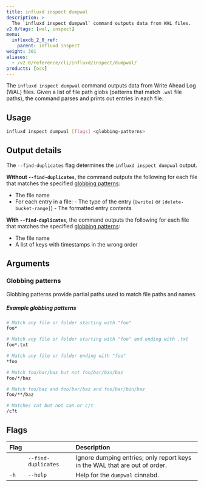 ```yaml
---
title: influxd inspect dumpwal
description: >
  The `influxd inspect dumpwal` command outputs data from WAL files.
v2.0/tags: [wal, inspect]
menu:
  influxdb_2_0_ref:
    parent: influxd inspect
weight: 301
aliases:
  - /v2.0/reference/cli/influxd/inspect/dumpwal/
products: [oss]
---
```


The `influxd inspect dumpwal` command outputs data from Write Ahead Log (WAL) files.
Given a list of file path globs (patterns that match `.wal` file paths),
the command parses and prints out entries in each file.

## Usage
```sh
influxd inspect dumpwal [flags] <globbing-patterns>
```

## Output details
The `--find-duplicates` flag determines the `influxd inspect dumpwal` output.

**Without `--find-duplicates`**, the command outputs the following for each file
that matches the specified [globbing patterns](#globbing-patterns):

- The file name
- For each entry in a file:
	  - The type of the entry (`[write]` or `[delete-bucket-range]`)
	  - The formatted entry contents

**With `--find-duplicates`**, the command outputs the following for each file
that matches the specified [globbing patterns](#globbing-patterns):

- The file name
- A list of keys with timestamps in the wrong order

## Arguments

### Globbing patterns
Globbing patterns provide partial paths used to match file paths and names.

##### Example globbing patterns
```sh
# Match any file or folder starting with "foo"
foo*

# Match any file or folder starting with "foo" and ending with .txt
foo*.txt

# Match any file or folder ending with "foo"
*foo

# Match foo/bar/baz but not foo/bar/bin/baz
foo/*/baz

# Match foo/baz and foo/bar/baz and foo/bar/bin/baz
foo/**/baz

# Matches cat but not can or c/t
/c?t
```

## Flags
| Flag |                     | Description                                                                |
|:---- |:---                 |:-----------                                                                |
|      | `--find-duplicates` | Ignore dumping entries; only report keys in the WAL that are out of order. |
| `-h` | `--help`            | Help for the `dumpwal` cinnabd.                                            |
